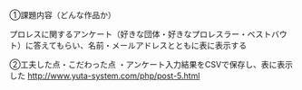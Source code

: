①課題内容（どんな作品か）

プロレスに関するアンケート（好きな団体・好きなプロレスラー・ベストバウト）に答えてもらい、名前・メールアドレスとともに表に表示する

②工夫した点・こだわった点
・アンケート入力結果をCSVで保存し、表に表示した
http://www.yuta-system.com/php/post-5.html


